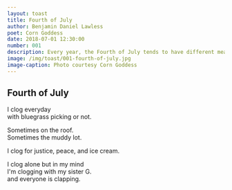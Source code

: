 ```yaml
---
layout: toast
title: Fourth of July
author: Benjamin Daniel Lawless
poet: Corn Goddess
date: 2018-07-01 12:30:00
number: 001
description: Every year, the Fourth of July tends to have different meaning for all of us. Corn Goddess couldn’t be more right here. Despite history and current events (or maybe because of them), it’s never a bad idea to just dance.
image: /img/toast/001-fourth-of-july.jpg
image-caption: Photo courtesy Corn Goddess
---
```


## Fourth of July

I clog everyday  
with bluegrass picking or not.  

Sometimes on the roof.  
Sometimes the muddy lot.  

I clog for justice, peace, and ice cream.  

I clog alone but in my mind  
I'm clogging with my sister G.  
and everyone is clapping.
